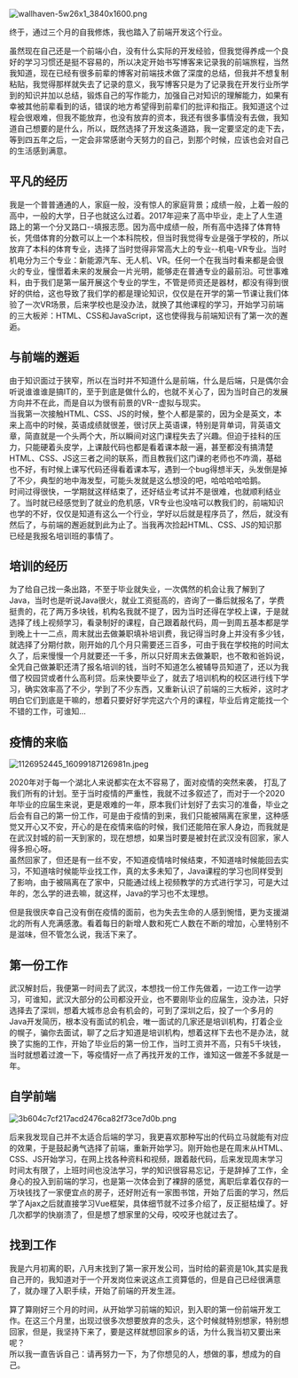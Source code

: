 ![wallhaven-5w26x1_3840x1600.png](https://p6-juejin.byteimg.com/tos-cn-i-k3u1fbpfcp/9342f8d6fc554c4a8f27a627aedc817b~tplv-k3u1fbpfcp-watermark.image?)



   终于，通过三个月的自我修炼，我也踏入了前端开发这个行业。<br>
 
   虽然现在自己还是一个前端小白，没有什么实际的开发经验，但我觉得养成一个良好的学习习惯还是挺不容易的，所以决定开始书写博客来记录我的前端旅程，当然我知道，现在已经有很多前辈的博客对前端技术做了深度的总结，但我并不想复制粘贴，我觉得那样就失去了记录的意义，我写博客只是为了记录我在开发行业所学到的知识并加以总结，锻炼自己的写作能力，加强自己对知识的理解能力，如果有幸被其他前辈看到的话，错误的地方希望得到前辈们的批评和指正。我知道这个过程会很艰难，但我不能放弃，也没有放弃的资本，我还有很多事情没有去做，我知道自己想要的是什么，所以，既然选择了开发这条道路，我一定要坚定的走下去，等到四五年之后，一定会非常感谢今天努力的自己，到那个时候，应该也会对自己的生活感到满意。<br>
   
## 平凡的经历

 我是一个普普通通的人，家庭一般，没有惊人的家庭背景；成绩一般，上着一般的高中，一般的大学，日子也就这么过着。2017年迎来了高中毕业，走上了人生道路上的第一个分叉路口--填报志愿。因为高中成绩一般，所有高中选择了体育特长，凭借体育的分数可以上一个本科院校，但当时我觉得专业是强于学校的，所以放弃了本科的体育专业，选择了当时觉得非常高大上的专业--机电-VR专业。当时机电分为三个专业：新能源汽车、无人机、VR。任何一个在我当时看来都是会很火的专业，憧憬着未来的发展会一片光明，能够走在普通专业的最前沿。可世事难料，由于我们是第一届开展这个专业的学生，不管是师资还是器材，都没有得到很好的供给，这也导致了我们学的都是理论知识，仅仅是在开学的第一节课让我们体验了一次VR场景，后来学校也是没办法，就换了其他课程的学习，开始学习前端的三大板斧：HTML、CSS和JavaScript，这也使得我与前端知识有了第一次的邂逅。<br>
## 与前端的邂逅
由于知识面过于狭窄，所以在当时并不知道什么是前端，什么是后端，只是偶尔会听说谁谁谁是搞IT的，至于到底是做什么的，也就不关心了，因为当时自己的发展方向并不在此，而是自以为很有前景的VR--虚拟与现实。<br>
当我第一次接触HTML、CSS、JS的时候，整个人都是蒙的，因为全是英文，本来上高中的时候，英语成绩就很差，很讨厌上英语课，特别是背单词，背英语文章，简直就是一个头两个大，所以瞬间对这门课程失去了兴趣。但迫于挂科的压力，只能硬着头皮学，上课敲代码也都是看着课本敲一遍，甚至都没有搞清楚HTML、CSS、JS这三者之间的联系，而且教我们这门课的老师也不咋滴，基础也不好，有时候上课写代码还得看着课本写，遇到一个bug得想半天，头发倒是掉了不少，典型的地中海发型，可能头发就是这么想没的吧，哈哈哈哈哈鹅。<br>
时间过得很快，一学期就这样结束了，还好结业考试并不是很难，也就顺利结业了。当时就已经感觉到了就业的危机感，VR专业也没啥可以教我们的，前端知识也学的不好，仅仅是知道有这么一个行业，学好以后就是程序员了，然后，就没有然后了，与前端的邂逅就到此为止了。当我再次捡起HTML、CSS、JS的知识那已经是我报名培训班的事情了。

## 培训的经历

为了给自己找一条出路，不至于毕业就失业，一次偶然的机会让我了解到了Java，当时也是听说Java很火，就业工资挺高的，咨询了一番后就报名了，学费挺贵的，花了两万多块钱，机构名我就不提了，因为当时还得在学校上课，于是就选择了线上视频学习，看录制好的课程，自己跟着敲代码，周一到周五基本都是学到晚上十一二点，周末就出去做兼职填补培训费，我记得当时身上并没有多少钱，就选择了分期付款，刚开始的几个月只需要还三百多，可由于我在学校拖的时间太久了，后来慢慢一个月就要还一千多，所以只好周末去做兼职，也不敢和爸妈说，全凭自己做兼职还清了报名培训的钱，当时不知道怎么被辅导员知道了，还以为我借了校园贷或者什么高利贷。后来快要毕业了，就去了培训机构的校区进行线下学习，确实效率高了不少，学到了不少东西，又重新认识了前端的三大板斧，这时才明白它们到底是干嘛的，想着只要好好学完这六个月的课程，毕业后肯定能找一个不错的工作，可谁知...
## 疫情的来临

![1126952445_16099187126981n.jpeg](https://p3-juejin.byteimg.com/tos-cn-i-k3u1fbpfcp/39b07fba819d4c80973cd01c2ecb386e~tplv-k3u1fbpfcp-watermark.image?)
   
2020年对于每一个湖北人来说都实在太不容易了，面对疫情的突然来袭，
打乱了我们所有的计划。至于当时疫情的严重性，我就不过多叙述了，而对于一个2020年毕业的应届生来说，更是艰难的一年，原本我们计划好了去实习的准备，毕业之后会有自己的第一份工作，可是由于疫情的到来，我们只能被隔离在家里，这种感觉又开心又不安，开心的是在疫情来临的时候，我们还能陪在家人身边，而我就是在武汉封城的前一天到家的，现在想想，如果当时要是被封在武汉没有回家，家人得多担心呀。<br>
虽然回家了，但还是有一丝不安，不知道疫情啥时候结束，不知道啥时候能回去实习，不知道啥时候能毕业找工作，真的太多未知了，Java课程的学习也同样受到了影响，由于被隔离在了家中，只能通过线上视频教学的方式进行学习，可是大过年的，怎么学的进去嘛，就这样，Java的学习也不太理想。

但是我很庆幸自己没有倒在疫情的面前，也为失去生命的人感到惋惜，更为支援湖北的所有人充满感激。看着每日的新增人数和死亡人数在不断的增加，心里特别不是滋味，但不管怎么说，我活下来了。

## 第一份工作

武汉解封后，我便第一时间去了武汉，本想找一份工作先做着，一边工作一边学习，可谁知，武汉大部分的公司都没开业，也不要刚毕业的应届生，没办法，只好选择去了深圳，想着大城市总会有机会的，可到了深圳之后，投了一个多月的Java开发简历，根本没有面试的机会，唯一面试的几家还是培训机构，打着企业的幌子，骗你去面试，聊了之后才知道是培训机构，想着这样下去也不是办法，就换了实施的工作，开始了毕业后的第一份工作，当时工资并不高，只有5千块钱，当时就想着过渡一下，等疫情好一点了再找开发的工作，谁知这一做差不多就是一年。

## 自学前端

![3b604c7cf217acd2476ca82f73ce7d0b.png](https://p3-juejin.byteimg.com/tos-cn-i-k3u1fbpfcp/e41f0ea0c87a4caabff587e3ea23bd79~tplv-k3u1fbpfcp-watermark.image?)

后来我发现自己并不太适合后端的学习，我更喜欢那种写出的代码立马就能有对应的效果，于是鼓起勇气选择了前端，重新开始学习。刚开始也是在周末从HTML、CSS、JS开始学习，在网上找各种资料和视频，跟着敲代码，后来发现周末学习时间太有限了，上班时间也没法学习，学的知识很容易忘记，于是辞掉了工作，全身心的投入到前端的学习，也是第一次体会到了裸辞的感觉，离职后拿着仅存的一万块钱找了一家便宜点的房子，还好附近有一家图书馆，开始了后面的学习，然后学了Ajax之后就直接学习Vue框架，具体细节就不过多介绍了，反正挺枯燥了。好几次都学的快崩溃了，但是想了想家里的父母，咬咬牙也就过去了。<br>
## 找到工作
我是六月初离的职，八月末找到了第一家开发公司，当时给的薪资是10k,其实是我自己开的，我知道对于一个开发岗位来说这点工资算低的，但是自己已经很满意了，就办理了入职手续，开始了前端的开发生涯。<br>

算了算刚好三个月的时间，从开始学习前端的知识，到入职的第一份前端开发工作。在这三个月里，出现过很多次想要放弃的念头，这个时候就特别想家，特别想回家，但是，我坚持下来了，要是这样就想回家乡的话，为什么我当初又要出来呢？<br>
所以我一直告诉自己：请再努力一下，为了你想见的人，想做的事，想成为的自己。
